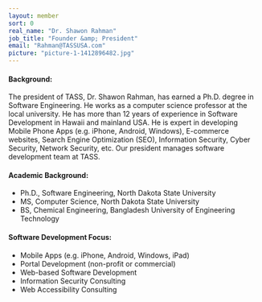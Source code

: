 ```yaml
---
layout: member
sort: 0
real_name: "Dr. Shawon Rahman"
job_title: "Founder &amp; President"
email: "Rahman@TASSUSA.com"
picture: "picture-1-1412896482.jpg"
---
```

#### Background:
  
The president of TASS, Dr. Shawon Rahman, has earned a Ph.D. degree in Software Engineering. He works as a computer science professor at the local university. He has more than 12 years of experience in Software Development in Hawaii and mainland USA. He is expert in developing Mobile Phone Apps (e.g. iPhone, Android, Windows), E-commerce websites, Search Engine Optimization (SEO), Information Security, Cyber Security, Network Security, etc. Our president manages software development team at TASS.
 
#### Academic Background:
- Ph.D., Software Engineering, North Dakota State University
- MS, Computer Science, North Dakota State University
- BS, Chemical Engineering, Bangladesh University of Engineering Technology

#### Software Development Focus:
- Mobile Apps (e.g. iPhone, Android, Windows, iPad)
- Portal Development (non-profit or commercial)
- Web-based Software Development
- Information Security Consulting
- Web Accessibility Consulting
